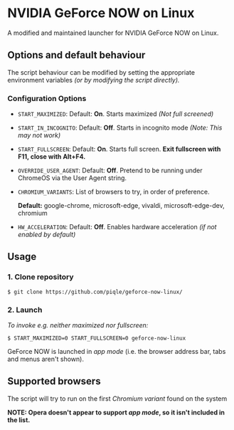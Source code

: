 # NVIDIA GeForce NOW on Linux

A modified and maintained launcher for NVIDIA GeForce NOW on Linux.


## Options and default behaviour

The script behaviour can be modified by setting the appropriate environment variables *(or by modifying the script directly).*

### Configuration Options

- `START_MAXIMIZED`: Default: **On**. Starts maximized *(Not full screened)*
- `START_IN_INCOGNITO`: Default: **Off**. Starts in incognito mode *(Note: This may not work)*
- `START_FULLSCREEN`: Default: **On**. Starts full screen. **Exit fullscreen with F11, close with Alt+F4.**
- `OVERRIDE_USER_AGENT`: Default: **Off**. Pretend to be running under ChromeOS via the User Agent string.
- `CHROMIUM_VARIANTS`: List of browsers to try, in order of preference.
    
    **Default:** google-chrome, microsoft-edge, vivaldi, microsoft-edge-dev, chromium

- `HW_ACCELERATION`: Default: **Off**. Enables hardware acceleration *(if not enabled by default)*

## Usage
### 1. Clone repository
   ```shell
   $ git clone https://github.com/piqle/geforce-now-linux/
   ```
### 2. Launch

*To invoke e.g. neither maximized nor fullscreen:*
```shell
$ START_MAXIMIZED=0 START_FULLSCREEN=0 geforce-now-linux
```
GeForce NOW is launched in *app mode* (i.e. the browser address bar, tabs and menus aren't shown).

## Supported browsers <a name="supported_browsers"></a>

The script will try to run on the first *Chromium variant* found on the system

**NOTE: Opera doesn't appear to support *app mode*, so it isn't included in the list.**
